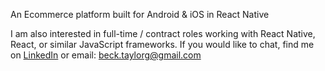 An Ecommerce platform built for Android & iOS in React Native

I am also interested in full-time / contract roles working with React Native, React, or similar JavaScript frameworks. If you would like to chat, find me on [LinkedIn](https://www.linkedin.com/in/taylorbeck/) or email: beck.taylorg@gmail.com
